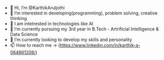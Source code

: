 - 👋 Hi, I’m @KarthikAruljothi
- 👀 I’m interested in developing(programming), problem solving, creative thinking
- 👀 I am intetrested in technologies like AI
- 🌱 I’m currently pursuing my 3rd year in B.Tech - Artrificial Intelligence & Data Science
- 💞️ I’m currently looking to develop my skills and personality
- 📫 How to reach me -> (https://www.linkedin.com/in/karthik-a-064861208/)

<!---
KarthikAruljothi/KarthikAruljothi is a ✨ special ✨ repository because its `README.md` (this file) appears on your GitHub profile.
You can click the Preview link to take a look at your changes.
--->
